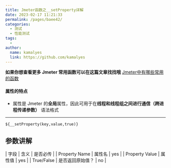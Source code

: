 ```yaml
---
title: Jmeter函数之__setProperty详解
date: 2023-02-17 11:21:33
permalink: /pages/baee42/
categories:
  - 测试
  - 性能测试
tags:
  - 
author: 
  name: kamalyes
  link: https://github.com/kamalyes
---
```

**如果你想查看更多 Jmeter 常用函数可以在这篇文章找找哦**
[Jmeter中有哪些常用的函数](./Jmeter中有哪些常用的函数.md)

#### 属性的特点

*   属性是 Jmeter 的**全局**属性，因此可用于在**线程和线程组之间进行通信（跨进程传递参数）**
语法格式
----

```
${__setProperty(key,value,true)}
```

参数讲解
----

| 字段 | 含义 | 是否必传 |
| Property Name | 属性名 | yes |
| Property Value | 属性值 | yes |
| True/False | 是否返回原始值？ | no |
